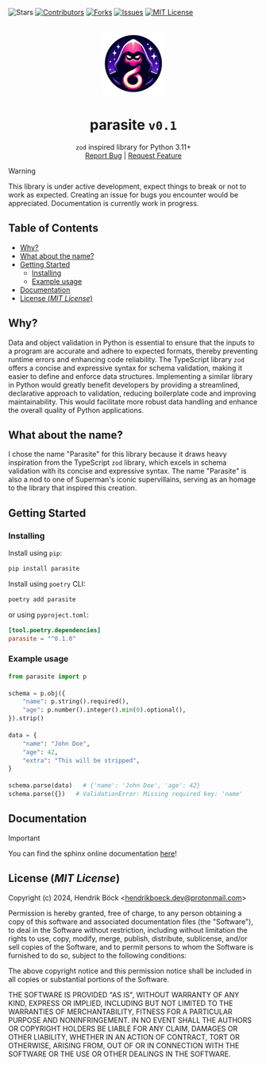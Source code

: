 ![Stars][stars-shield]
[![Contributors][contributors-shield]][contributors-url]
[![Forks][forks-shield]][forks-url]
[![Issues][issues-shield]][issues-url]
[![MIT License][license-shield]][license-url]


<br />
<div align="center">
<a href="https://github.com/hendrikboeck/parasite">
    <img src="https://raw.githubusercontent.com/hendrikboeck/parasite/main/.github/parasite_logo.png" alt="Logo" width="128" height="128">
</a>

<h1 align="center">parasite <code>v0.1</code></h1>

<p align="center">
    <code>zod</code> inspired library for Python 3.11+
    <br />
    <a href="https://github.com/hendrikboeck/parasite/issues/new?labels=bug&template=bug-report---.md">Report Bug</a>
    |
    <a href="https://github.com/ohendrikboeck/parasite/issues/new?labels=enhancement&template=feature-request---.md">Request Feature</a>
</p>
</div>

> [!WARNING]
>
> This library is under active development, expect things to break or not to work as expected.
> Creating an issue for bugs you encounter would be appreciated. Documentation is currently work in
> progress.

## Table of Contents

- [Why?](#why)
- [What about the name?](#what-about-the-name)
- [Getting Started](#getting-started)
  - [Installing](#installing)
  - [Example usage](#example-usage)
- [Documentation](#documentation)
- [License (_MIT License_)](#license-mit-license)

## Why?

Data and object validation in Python is essential to ensure that the inputs to a program are
accurate and adhere to expected formats, thereby preventing runtime errors and enhancing code
reliability. The TypeScript library `zod` offers a concise and expressive syntax for schema
validation, making it easier to define and enforce data structures. Implementing a similar library
in Python would greatly benefit developers by providing a streamlined, declarative approach to
validation, reducing boilerplate code and improving maintainability. This would facilitate more
robust data handling and enhance the overall quality of Python applications.

## What about the name?

I chose the name "Parasite" for this library because it draws heavy inspiration from the TypeScript
`zod` library, which excels in schema validation with its concise and expressive syntax. The name
"Parasite" is also a nod to one of Superman's iconic supervillains, serving as an homage to the
library that inspired this creation.

## Getting Started

### Installing

Install using `pip`:

```sh
pip install parasite
```

Install using `poetry` CLI:

```sh
poetry add parasite
```

or using `pyproject.toml`:

```toml
[tool.poetry.dependencies]
parasite = "^0.1.0"
```

### Example usage

```python
from parasite import p

schema = p.obj({
    "name": p.string().required(),
    "age": p.number().integer().min(0).optional(),
}).strip()

data = {
    "name": "John Doe",
    "age": 42,
    "extra": "This will be stripped",
}

schema.parse(data)   # {'name': 'John Doe', 'age': 42}
schema.parse({})   # ValidationError: Missing required key: 'name'
```

## Documentation

> [!IMPORTANT]
>
> You can find the sphinx online documentation [here](https://hendrikboeck.github.io/parasite)!

## License (_MIT License_)

Copyright (c) 2024, Hendrik Böck <<hendrikboeck.dev@protonmail.com>>

Permission is hereby granted, free of charge, to any person obtaining a copy
of this software and associated documentation files (the "Software"), to deal
in the Software without restriction, including without limitation the rights
to use, copy, modify, merge, publish, distribute, sublicense, and/or sell
copies of the Software, and to permit persons to whom the Software is
furnished to do so, subject to the following conditions:

The above copyright notice and this permission notice shall be included in all
copies or substantial portions of the Software.

THE SOFTWARE IS PROVIDED "AS IS", WITHOUT WARRANTY OF ANY KIND, EXPRESS OR
IMPLIED, INCLUDING BUT NOT LIMITED TO THE WARRANTIES OF MERCHANTABILITY,
FITNESS FOR A PARTICULAR PURPOSE AND NONINFRINGEMENT. IN NO EVENT SHALL THE
AUTHORS OR COPYRIGHT HOLDERS BE LIABLE FOR ANY CLAIM, DAMAGES OR OTHER
LIABILITY, WHETHER IN AN ACTION OF CONTRACT, TORT OR OTHERWISE, ARISING FROM,
OUT OF OR IN CONNECTION WITH THE SOFTWARE OR THE USE OR OTHER DEALINGS IN THE
SOFTWARE.

[license-shield]: https://img.shields.io/github/license/hendrikboeck/parasite?style=for-the-badge
[license-url]: https://github.com/hendrikboeck/parasite/blob/main/LICENSE
[issues-shield]: https://img.shields.io/github/issues/hendrikboeck/parasite?style=for-the-badge
[issues-url]: https://github.com/hendrikboeck/parasite/issues
[forks-shield]: https://img.shields.io/github/forks/hendrikboeck/parasite?style=for-the-badge
[forks-url]: https://github.com/hendrikboeck/parasite/forks
[contributors-shield]: https://img.shields.io/github/contributors/hendrikboeck/parasite?style=for-the-badge
[contributors-url]: https://github.com/hendrikboeck/parasite/contributors
[stars-shield]: https://img.shields.io/github/stars/hendrikboeck/parasite?style=for-the-badge
